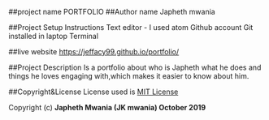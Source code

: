 ##project name
PORTFOLIO
##Author name
Japheth mwania

##Project Setup Instructions
Text editor - I used atom
Github account
Git installed in laptop
Terminal

##live website
https://jeffacy99.github.io/portfolio/

##Project Description
Is a portfolio about who is Japheth what he does and things he loves engaging with,which makes it easier to know about him.

##Copyright&License
License used is <a href="https://choosealicense.com/licenses/mit/">MIT License</a> <br>

Copyright (c) **Japheth Mwania (JK mwania) October 2019**
